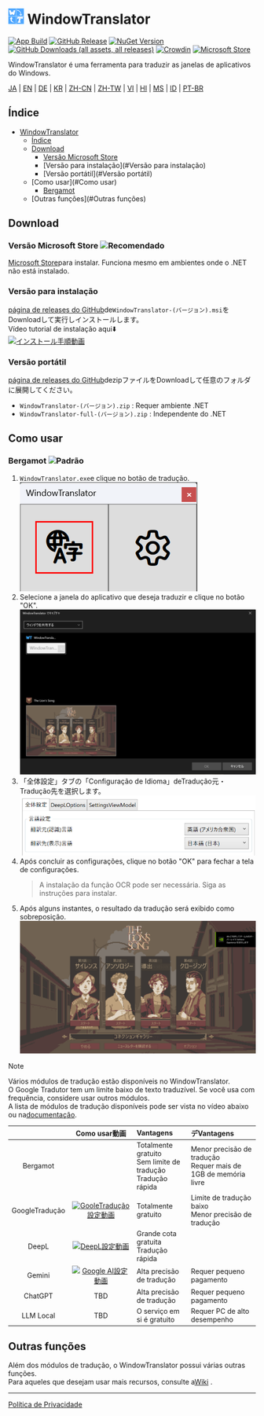 # <img src="images/wt.png" width="32" > WindowTranslator

[![App Build](https://github.com/Freeesia/WindowTranslator/actions/workflows/dotnet-desktop.yml/badge.svg)](https://github.com/Freeesia/WindowTranslator/actions/workflows/dotnet-desktop.yml)
[![GitHub Release](https://img.shields.io/github/v/release/Freeesia/WindowTranslator)](https://github.com/Freeesia/WindowTranslator/releases/latest)
[![NuGet Version](https://img.shields.io/nuget/v/WindowTranslator.Abstractions)](https://www.nuget.org/packages/WindowTranslator.Abstractions)
[![GitHub Downloads (all assets, all releases)](https://img.shields.io/github/downloads/Freeesia/WindowTranslator/total)](https://github.com/Freeesia/WindowTranslator/releases/latest)
[![Crowdin](https://badges.crowdin.net/windowtranslator/localized.svg)](https://crowdin.com/project/windowtranslator)
[![Microsoft Store](https://get.microsoft.com/images/pt-br%20dark.svg)](https://apps.microsoft.com/detail/9pjd2fdzqxm3?referrer=appbadge&mode=direct)

WindowTranslator é uma ferramenta para traduzir as janelas de aplicativos do Windows.

[JA](README.md) | [EN](./README.en.md) | [DE](./README.de.md) | [KR](./README.kr.md) | [ZH-CN](./README.zh-cn.md) | [ZH-TW](./README.zh-tw.md) | [VI](./README.vi.md) | [HI](./README.hi.md) | [MS](./README.ms.md) | [ID](./README.id.md) | [PT-BR](./README.pt-BR.md)

## Índice
- [ WindowTranslator](#-windowtranslator)
  - [Índice](#Índice)
  - [Download](#Download)
    - [Versão Microsoft Store ](#microsoft-store版-)
    - [Versão para instalação](#Versão para instalação)
    - [Versão portátil](#Versão portátil)
  - [Como usar](#Como usar)
    - [Bergamot ](#bergamot-)
  - [Outras funções](#Outras funções)

## Download
### Versão Microsoft Store ![Recomendado](https://img.shields.io/badge/%E3%82%AA%E3%82%B9%E3%82%B9%E3%83%A1-brightgreen)

[Microsoft Store](https://apps.microsoft.com/detail/9pjd2fdzqxm3?referrer=appbadge&mode=direct)para instalar.
Funciona mesmo em ambientes onde o .NET não está instalado.

### Versão para instalação

[página de releases do GitHub](https://github.com/Freeesia/WindowTranslator/releases/latest)de`WindowTranslator-(バージョン).msi`をDownloadして実行しインストールします。  
Vídeo tutorial de instalação aqui⬇️  
[![インストール手順動画](https://github.com/user-attachments/assets/b5babc02-715b-43bc-ba97-f23078ffd39b)](https://youtu.be/wvcbCLA9chQ?t=7)

### Versão portátil

[página de releases do GitHub](https://github.com/Freeesia/WindowTranslator/releases/latest)dezipファイルをDownloadして任意のフォルダに展開してください。  
- `WindowTranslator-(バージョン).zip` : Requer ambiente .NET  
- `WindowTranslator-full-(バージョン).zip` : Independente do .NET

## Como usar

### Bergamot ![Padrão](https://img.shields.io/badge/Padrão-brightgreen)

1. `WindowTranslator.exe`e clique no botão de tradução.  
   ![Botão de Tradução](images/translate.png)
2. Selecione a janela do aplicativo que deseja traduzir e clique no botão "OK".  
   ![Seleção de Janela](images/select.png)
3. 「全体設定」タブの「Configuração de Idioma」deTradução元・Tradução先を選択します。  
   ![Configuração de Idioma](images/language.png)
4. Após concluir as configurações, clique no botão "OK" para fechar a tela de configurações.  
   > A instalação da função OCR pode ser necessária.
   > Siga as instruções para instalar.
5. Após alguns instantes, o resultado da tradução será exibido como sobreposição.  
   ![Resultado da Tradução](images/result.png)

> [!NOTE]
> Vários módulos de tradução estão disponíveis no WindowTranslator.  
> O Google Tradutor tem um limite baixo de texto traduzível. Se você usa com frequência, considere usar outros módulos.  
> A lista de módulos de tradução disponíveis pode ser vista no vídeo abaixo ou na[documentação](https://wt.studiofreesia.com/TranslateModule).
> 
> |                |                                                              Como usar動画                                                               | Vantagens                    | デVantagens                        |
> | :------------: | :-----------------------------------------------------------------------------------------------------------------------------------: | :-------------------------- | :-------------------------------- |
> |   Bergamot     | | Totalmente gratuito<br/>Sem limite de tradução<br/>Tradução rápida | Menor precisão de tradução<br/>Requer mais de 1GB de memória livre |
> |   GoogleTradução   | [![GooleTradução設定動画](https://github.com/user-attachments/assets/bbf45370-0387-47e1-b690-3183f37e06d2)](https://youtu.be/83A8T890N5M)  | Totalmente gratuito | Limite de tradução baixo<br/>Menor precisão de tradução |
> |     DeepL      |   [![DeepL設定動画](https://github.com/user-attachments/assets/4abd512f-cff9-45a8-852b-722641458f0b)](https://youtu.be/D7Yb6rIVPI0)   | Grande cota gratuita<br/>Tradução rápida | |
> |     Gemini     | [![Google AI設定動画](https://github.com/user-attachments/assets/9d3a91ab-f1aa-4079-be68-622212ab1b68)](https://youtu.be/Oht0z03M91I) | Alta precisão de tradução | Requer pequeno pagamento |
> |    ChatGPT     | TBD | Alta precisão de tradução | Requer pequeno pagamento |
> |  LLM Local   | TBD | O serviço em si é gratuito | Requer PC de alto desempenho |

## Outras funções

Além dos módulos de tradução, o WindowTranslator possui várias outras funções.  
Para aqueles que desejam usar mais recursos, consulte a[Wiki](https://github.com/Freeesia/WindowTranslator/wiki) .

---
[Política de Privacidade](PrivacyPolicy.md)
